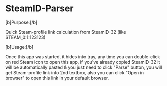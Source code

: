 # SteamID-Parser
[b]Purpose:[/b]

   Quick Steam-profile link calculation from SteamID-32 (like STEAM_0:1:123123)
    
[b]Usage:[/b]

   Once this app was started, it hides into tray, any time you can double-click on red Steam icon to open this app, if you've already copied SteamID-32 it will be automatically pasted & you just need to click "Parse" button, you will get Steam-profile link into 2nd textbox, also you can click "Open in browser" to open this link in your default browser.
